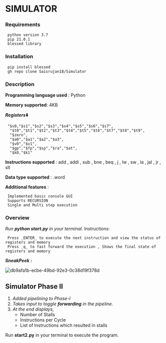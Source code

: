 
# SIMULATOR

### Requirements
```
 python version 3.7
 pip 21.0.1
 blessed library 
```
### Installation
```
 pip install blessed
 gh repo clone Saisrujan18/Simulator
```
### Description

__Programming language used__ : Python

__Memory supported__: 4KB

__*Registers*⬇️__
```
 "$s0,"$s1","$s2","$s3","$s4","$s5","$s6","$s7",
  "$t0","$t1","$t2","$t3","$t4","$t5","$t6","$t7","$t8","$t9",
  "$zero",
  "$a0","$a1","$a2","$a3",
  "$v0","$v1",
  "$gp","$fp","$sp","$ra","$at",
  "$k0,"$k1"
```
__Instructions supported__ : add , addi , sub , bne , beq , j , lw , sw , la , jal , jr , slt

__Data type supported__ : .word

__Additional features__ :
```
 Implemented basic console GUI
 Supports RECURSION
 Single and Multi step execution 
```
### Overview

*Run __python start.py__ in your terminal.*
*Instructions:*
```
 Press _ENTER_ to execute the next instruction and view the status of registers and memory
 Press _q_ to fast forward the execution , Shows the final state of registers and memory
```

__*SneakPeek :*__  

![db9afa1b-ecbe-49bd-92e3-0c38d19f378d](https://user-images.githubusercontent.com/68287683/111061326-c1855b00-84c8-11eb-8537-ad9c90f58910.gif)

## Simulator Phase II
1. _Added pipelining to Phase-I_
2. _Takes input to toggle __forwarding__ in the pipeline._
3. _At the end displays,_
   * Number of Stalls
   * Instructions per Cycle
   * List of Instructions which resulted in stalls

Run __start2.py__ in your terminal to execute the program.

